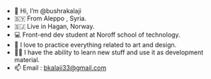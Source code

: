 - 👋 Hi, I’m @bushrakalaji
- :syria: From Aleppo , Syria.
- :svalbard_jan_mayen: Live in Hagan, Norway.
- :computer: Front-end dev student at Noroff school of technology.
- :heartbeat: I love to practice everything related to art and design.
- :woman_technologist: I have the ability to learn new stuff and use it as development material.
- 📫 Email : bkalaji33@gmail.com

<!---
bushrakalaji/bushrakalaji is a ✨ special ✨ repository because its `README.md` (this file) appears on your GitHub profile.
You can click the Preview link to take a look at your changes.
--->
